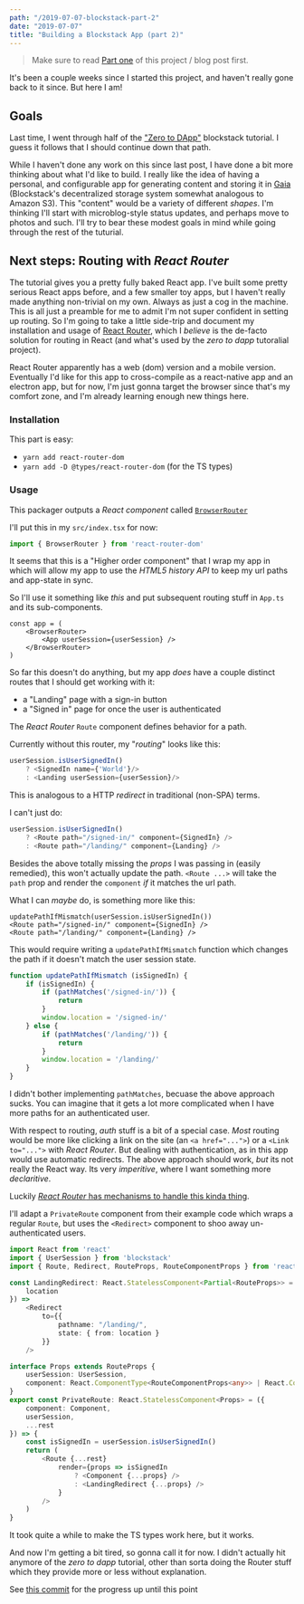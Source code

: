 ```yaml
---
path: "/2019-07-07-blockstack-part-2"
date: "2019-07-07"
title: "Building a Blockstack App (part 2)"
---
```


> Make sure to read [Part one](./2019-07-07-blockstack-part) of this project / blog post first.

It's been a couple weeks since I started this project, and haven't really gone back to it since. But here I am!

## Goals

Last time, I went through half of the ["Zero to DApp"](https://docs.blockstack.org/develop/zero_to_dapp_1.html) blockstack tutorial. I guess it follows that I should continue down that path.

While I haven't done any work on this since last post, I have done a bit more thinking about what I'd like to build. I really like the idea of having a personal, and configurable app for generating content and storing it in [Gaia](https://github.com/blockstack/gaia) (Blockstack's decentralized storage system somewhat analogous to Amazon S3). This "content" would be a variety of different *shapes*. I'm thinking I'll start with microblog-style status updates, and perhaps move to photos and such. I'll try to bear these modest goals in mind while going through the rest of the tuturial.

## Next steps: Routing with *React Router*

The tutorial gives you a pretty fully baked React app. I've built some pretty serious React apps before, and a few smaller toy apps, but I haven't really made anything non-trivial on my own. Always as just a cog in the machine. This is all just a preamble for me to admit I'm not super confident in setting up routing. So I'm going to take a little side-trip and document my installation and usage of [React Router](https://reacttraining.com/react-router/), which I *believe* is the de-facto solution for routing in React (and what's used by the *zero to dapp* tutoralial project).

React Router apparently has a web (dom) version and a mobile version. Eventually I'd like for this app to cross-compile as a react-native app and an electron app, but for now, I'm just gonna target the browser since that's my comfort zone, and I'm already learning enough new things here.

### Installation

This part is easy:

- `yarn add react-router-dom`
- `yarn add -D @types/react-router-dom` (for the TS types)

### Usage

This packager outputs a *React component* called [`BrowserRouter`](https://reacttraining.com/react-router/web/api/BrowserRouter)

I'll put this in my `src/index.tsx` for now:

```ts
import { BrowserRouter } from 'react-router-dom'
```

It seems that this is a "Higher order component" that I wrap my app in which will allow my app to use the *HTML5 history API* to keep my url paths and app-state in sync.

So I'll use it something like *this* and put subsequent routing stuff in `App.ts` and its sub-components.

```tsx
const app = (
    <BrowserRouter>
        <App userSession={userSession} />
    </BrowserRouter>
)
```

So far this doesn't do anything, but my app *does* have a couple distinct routes that I should get working with it:

 - a "Landing" page with a sign-in button
 - a "Signed in" page for once the user is authenticated

The *React Router* `Route` component defines behavior for a path.

Currently without this router, my "*routing*" looks like this:

```ts
userSession.isUserSignedIn()
    ? <SignedIn name={'World'}/>
    : <Landing userSession={userSession}/>
```

This is analogous to a HTTP *redirect* in traditional (non-SPA) terms.

I can't just do:

```ts
userSession.isUserSignedIn()
    ? <Route path="/signed-in/" component={SignedIn} />
    : <Route path="/landing/" component={Landing} />
```

Besides the above totally missing the *props* I was passing in (easily remedied), this won't actually update the path. `<Route ...>` will take the `path` prop and render the `component` *if* it matches the url path.

What I can *maybe* do, is something more like this:

```tsx
updatePathIfMismatch(userSession.isUserSignedIn())
<Route path="/signed-in/" component={SignedIn} />
<Route path="/landing/" component={Landing} />
```

This would require writing a `updatePathIfMismatch` function which changes the path if it doesn't match the user session state.

```ts
function updatePathIfMismatch (isSignedIn) {
    if (isSignedIn) {
        if (pathMatches('/signed-in/')) {
            return
        }
        window.location = '/signed-in/'
    } else {
        if (pathMatches('/landing/')) {
            return
        }
        window.location = '/landing/'
    }
}
```

I didn't bother implementing `pathMatches`, becuase the above approach sucks. You can imagine that it gets a lot more complicated when I have more paths for an authenticated user.

With respect to routing, *auth* stuff is a bit of a special case. *Most* routing would be more like clicking a link on the site (an `<a href="...">`) or a `<Link to="...">` with *React Router*. But dealing with authentication, as in this app would use automatic redirects. The above approach should work, *but* its not really the React way. Its very *imperitive*, where I want something more *declaritive*.

Luckily [*React Router* has mechanisms to handle this kinda thing](https://reacttraining.com/react-router/web/example/auth-workflow).

I'll adapt a `PrivateRoute` component from their example code which wraps a regular `Route`, but uses the `<Redirect>` component to shoo away un-authenticated users.

```ts
import React from 'react'
import { UserSession } from 'blockstack'
import { Route, Redirect, RouteProps, RouteComponentProps } from 'react-router-dom'

const LandingRedirect: React.StatelessComponent<Partial<RouteProps>> = ({
    location
}) =>
    <Redirect
        to={{
            pathname: "/landing/",
            state: { from: location }
        }}
    />

interface Props extends RouteProps {
    userSession: UserSession,
    component: React.ComponentType<RouteComponentProps<any>> | React.ComponentType<any>,
}
export const PrivateRoute: React.StatelessComponent<Props> = ({
    component: Component,
    userSession,
    ...rest
}) => {
    const isSignedIn = userSession.isUserSignedIn()
    return (
        <Route {...rest}
            render={props => isSignedIn
                ? <Component {...props} />
                : <LandingRedirect {...props} />
            }
        />
    )
}
```

It took quite a while to make the TS types work here, but it works.

And now I'm getting a bit tired, so gonna call it for now. I didn't actually hit anymore of the *zero to dapp* tutorial, other than sorta doing the Router stuff which they provide more or less without explanation.

See [this commit](https://github.com/zachlysobey/blockstack-app-ts-react/commit/50d2c865f6ee8f0be939a0cf6f26643fe4f95144) for the progress up until this point